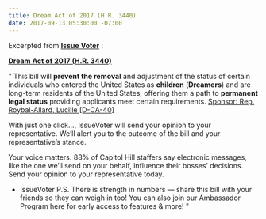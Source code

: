 ```yaml
---
title: Dream Act of 2017 (H.R. 3440)
date: 2017-09-13 05:30:00 -07:00
---
```


Excerpted from [**Issue Voter**](https://issuevoter.org/) :

[**Dream Act of 2017 (H.R. 3440)**](https://www.congress.gov/bill/115th-congress/house-bill/3440)

"   This bill will **prevent the removal** and adjustment of the status of certain individuals who entered the United States as **children** (**Dreamers**) and are long-term residents of the United States, offering them a path to **permanent legal status** providing applicants meet certain requirements. [Sponsor: Rep. Roybal-Allard, Lucille [D-CA-40]](https://www.govtrack.us/congress/members/lucille_roybal_allard/400347)

With just one click..., IssueVoter will send your opinion to your representative. We’ll alert you to the outcome of the bill and your representative’s stance.   

Your voice matters. 88% of Capitol Hill staffers say electronic messages, like the one we’ll send on your behalf, influence their bosses’ decisions. Send your opinion to your representative today.
- IssueVoter
P.S. There is strength in numbers — share this bill with your friends so they can weigh in too! You can also join our Ambassador Program here for early access to features & more!   "
